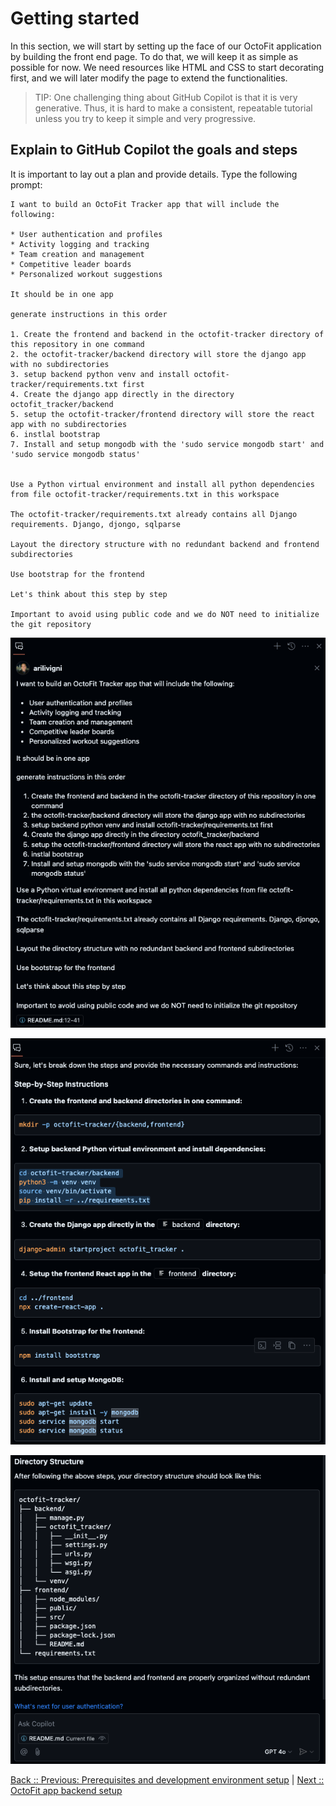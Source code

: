 # Getting started

In this section, we will start by setting up the face of our OctoFit application by building the front end page. To do that, we will keep it as simple as possible for now. We need resources like HTML and CSS to start decorating first, and we will later modify the page to extend the functionalities.

> TIP: One challenging thing about GitHub Copilot is that it is very generative. Thus, it is hard to make a consistent, repeatable tutorial unless you try to keep it simple and very progressive.

## Explain to GitHub Copilot the goals and steps

It is important to lay out a plan and provide details. Type the following prompt:

```text
I want to build an OctoFit Tracker app that will include the following:

* User authentication and profiles
* Activity logging and tracking
* Team creation and management
* Competitive leader boards
* Personalized workout suggestions

It should be in one app

generate instructions in this order

1. Create the frontend and backend in the octofit-tracker directory of this repository in one command
2. the octofit-tracker/backend directory will store the django app with no subdirectories
3. setup backend python venv and install octofit-tracker/requirements.txt first
4. Create the django app directly in the directory octofit_tracker/backend
5. setup the octofit-tracker/frontend directory will store the react app with no subdirectories
6. instlal bootstrap
7. Install and setup mongodb with the 'sudo service mongodb start' and 'sudo service mongodb status'
 

Use a Python virtual environment and install all python dependencies from file octofit-tracker/requirements.txt in this workspace

The octofit-tracker/requirements.txt already contains all Django requirements. Django, djongo, sqlparse

Layout the directory structure with no redundant backend and frontend subdirectories

Use bootstrap for the frontend

Let's think about this step by step

Important to avoid using public code and we do NOT need to initialize the git repository
```

![create project plan](./3_1_AskCopilotProjectCreation.png)

![step by step](./3_2_StepByStep.png)

![octofit-tracker app directory tree](./3_3_OctoFitTrackerDirTree.png)

[Back :: Previous: Prerequisites and development environment setup](../2_Prerequisites) | [Next :: OctoFit app backend setup](../4_BackendSettings/)
